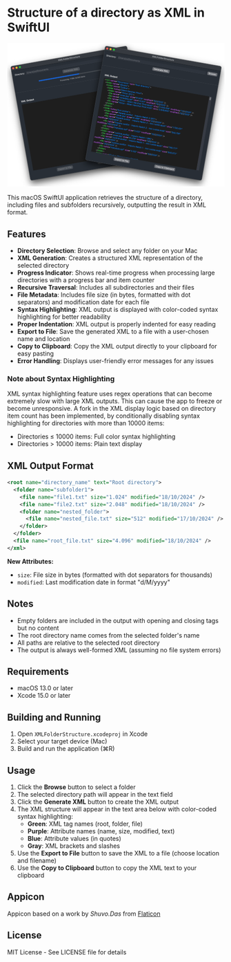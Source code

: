 # Structure of a directory as XML in SwiftUI

<p align="center">
<img width="650" src="Images/Dark/Main-window.png">
</p>

This macOS SwiftUI application retrieves the structure of a directory, including files and subfolders recursively, outputting the result in XML format.

## Features

- **Directory Selection**: Browse and select any folder on your Mac
- **XML Generation**: Creates a structured XML representation of the selected directory
- **Progress Indicator**: Shows real-time progress when processing large directories with a progress bar and item counter
- **Recursive Traversal**: Includes all subdirectories and their files
- **File Metadata**: Includes file size (in bytes, formatted with dot separators) and modification date for each file
- **Syntax Highlighting**: XML output is displayed with color-coded syntax highlighting for better readability
- **Proper Indentation**: XML output is properly indented for easy reading
- **Export to File**: Save the generated XML to a file with a user-chosen name and location
- **Copy to Clipboard**: Copy the XML output directly to your clipboard for easy pasting
- **Error Handling**: Displays user-friendly error messages for any issues

### Note about Syntax Highlighting

XML syntax highlighting feature uses regex operations that can become extremely slow with large XML outputs. This can cause the app to freeze or become unresponsive. A fork in the XML display logic based on directory item count has been implemented, by conditionally disabling syntax highlighting for directories with more than 10000 items:

- Directories ≤ 10000 items: Full color syntax highlighting
- Directories > 10000 items: Plain text display

## XML Output Format

```xml
<root name="directory_name" text="Root directory">
  <folder name="subfolder1">
    <file name="file1.txt" size="1.024" modified="18/10/2024" />
    <file name="file2.txt" size="2.048" modified="18/10/2024" />
    <folder name="nested_folder">
      <file name="nested_file.txt" size="512" modified="17/10/2024" />
    </folder>
  </folder>
  <file name="root_file.txt" size="4.096" modified="18/10/2024" />
</xml>
```

**New Attributes:**

- `size`: File size in bytes (formatted with dot separators for thousands)
- `modified`: Last modification date in format "d/M/yyyy"

## Notes

- Empty folders are included in the output with opening and closing tags but no content
- The root directory name comes from the selected folder's name
- All paths are relative to the selected root directory
- The output is always well-formed XML (assuming no file system errors)

## Requirements

- macOS 13.0 or later
- Xcode 15.0 or later

## Building and Running

1. Open `XMLFolderStructure.xcodeproj` in Xcode
2. Select your target device (Mac)
3. Build and run the application (⌘R)

## Usage

1. Click the **Browse** button to select a folder
2. The selected directory path will appear in the text field
3. Click the **Generate XML** button to create the XML output
4. The XML structure will appear in the text area below with color-coded syntax highlighting:
   - **Green**: XML tag names (root, folder, file)
   - **Purple**: Attribute names (name, size, modified, text)
   - **Blue**: Attribute values (in quotes)
   - **Gray**: XML brackets and slashes
5. Use the **Export to File** button to save the XML to a file (choose location and filename)
6. Use the **Copy to Clipboard** button to copy the XML text to your clipboard

## Appicon

Appicon based on a work by *Shuvo.Das* from [Flaticon](https://www.flaticon.com/free-icons/files-and-folders)

## License

MIT License - See LICENSE file for details

